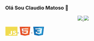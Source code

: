 ### Olá Sou Claudio Matoso 👋

<div align="center">
  <a href="https://github.com/ClaudioMatoso">
  <img height="180em" src="https://github-readme-stats.vercel.app/api?username=ClaudioMatoso&show_icons=true&theme=dracula&include_all_commits=true&count_private=true"/>
  <img height="180em" src="https://github-readme-stats.vercel.app/api/top-langs/?username=ClaudioMatoso&layout=compact&langs_count=7&theme=dracula"/>
</div>
  
  <div style="display: inline_block"><br>
  <img align="center" alt="claudio-Js" height="30" width="40" src="https://raw.githubusercontent.com/devicons/devicon/master/icons/javascript/javascript-plain.svg">
  <img align="center" alt="claudio-HTML" height="30" width="40" src="https://raw.githubusercontent.com/devicons/devicon/master/icons/html5/html5-original.svg">
  <img align="center" alt="claudio-CSS" height="30" width="40" src="https://raw.githubusercontent.com/devicons/devicon/master/icons/css3/css3-original.svg">

  </div>
  
  
 
 
